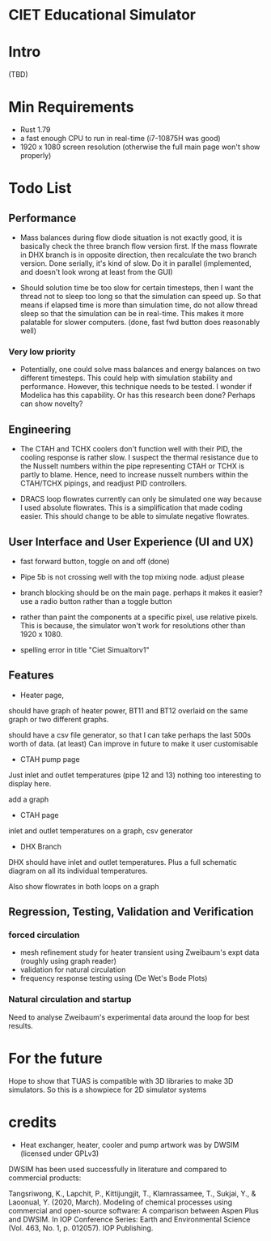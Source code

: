 # CIET Educational Simulator


# Intro 
(TBD) 

# Min Requirements 

- Rust 1.79
- a fast enough CPU to run in real-time (i7-10875H was good)
- 1920 x 1080 screen resolution (otherwise the full main page won't show properly)

# Todo List 

## Performance

- Mass balances during flow diode situation is not exactly good, 
it is basically check the three branch flow version first. If the 
mass flowrate in DHX branch is in opposite direction, then recalculate 
the two branch version. Done serially, it's kind of slow. Do it in 
parallel (implemented, and doesn't look wrong at least from the GUI)


- Should solution time be too slow for certain timesteps, then I want 
the thread not to sleep too long so that the simulation can speed up. 
So that means if elapsed time is more than simulation time, do not allow 
thread sleep so that the simulation can be in real-time. This makes it 
more palatable for slower computers. (done, fast fwd button does reasonably well)



### Very low priority

- Potentially, one could solve mass balances and energy balances on 
two different timesteps. This could help with simulation stability and 
performance. However, this technique needs to be tested. I wonder if Modelica 
has this capability. Or has this research been done? Perhaps can show novelty?


## Engineering 

- The CTAH and TCHX coolers don't function well with their PID, the 
cooling response is rather slow. I suspect the thermal resistance due 
to the Nusselt numbers within the pipe representing CTAH or TCHX is 
partly to blame. Hence, need to increase nusselt numbers within the CTAH/TCHX 
pipings, and readjust PID controllers.

- DRACS loop flowrates currently can only be simulated one way because 
I used absolute flowrates. This is a simplification that made coding easier.
This should change to be able to simulate negative flowrates. 


## User Interface and User Experience (UI and UX)

- fast forward button, toggle on and off (done)

- Pipe 5b is not crossing well with the top mixing node. adjust please

- branch blocking should be on the main page. perhaps it makes it easier?
use a radio button rather than a toggle button

- rather than paint the components at a specific pixel, use relative pixels.
This is because, the simulator won't work for resolutions other than 
1920 x 1080.

- spelling error in title "Ciet Simualtorv1"


## Features

- Heater page, 

should have graph of heater power, BT11 and BT12 overlaid on the same 
graph or two different graphs.

should have a csv file generator, so that I can take perhaps the last 
500s worth of data. (at least) Can improve in future to make it user 
customisable

- CTAH pump page 

Just inlet and outlet temperatures (pipe 12 and 13) nothing too interesting 
to display here. 

add a graph

- CTAH page 

inlet and outlet temperatures on a graph, 
csv generator 

- DHX Branch 

DHX should have inlet and outlet temperatures. Plus a full schematic 
diagram on all its individual temperatures.

Also show flowrates in both loops on a graph


## Regression, Testing, Validation and Verification


### forced circulation 

- mesh refinement study for heater transient using Zweibaum's expt data (roughly using graph reader)
- validation for natural circulation 
- frequency response testing using (De Wet's Bode Plots)

### Natural circulation and startup

Need to analyse Zweibaum's experimental data around the loop for best 
results.


# For the future 

Hope to show that TUAS is compatible with 3D libraries to make 3D simulators.
So this is a showpiece for 2D simulator systems


# credits 


- Heat exchanger, heater, cooler and pump artwork was by DWSIM (licensed under 
GPLv3)

DWSIM has been used successfully in literature and compared to commercial 
products: 

Tangsriwong, K., Lapchit, P., Kittijungjit, T., Klamrassamee, T., 
Sukjai, Y., & Laoonual, Y. (2020, March). Modeling of chemical processes using 
commercial and open-source software: A comparison between Aspen Plus and 
DWSIM. In IOP Conference Series: Earth and Environmental 
Science (Vol. 463, No. 1, p. 012057). IOP Publishing.

